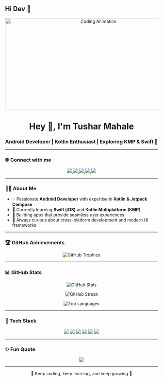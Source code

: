 ## Hi Dev 👋

<p align="center">
  <img src="https://media.giphy.com/media/qgQUggAC3Pfv687qPC/giphy.gif" width="600" height="300" alt="Coding Animation"/>
</p>

<h1 align="center">Hey 👋, I'm Tushar Mahale</h1>
<h3 align="center">Android Developer | Kotlin Enthusiast | Exploring KMP & Swift 🚀</h3>

---

### 🌐 Connect with me  
<p align="center">
  <a href="https://www.linkedin.com/in/tushar-mahale0501/" target="_blank">
    <img src="https://img.shields.io/badge/LinkedIn-0077b5?style=for-the-badge&logo=linkedin&logoColor=white"/>
  </a>
  <a href="mailto:tmahale05@gmail.com" target="_blank">
    <img src="https://img.shields.io/badge/Gmail-D14836?style=for-the-badge&logo=gmail&logoColor=white"/>
  </a>
  <a href="https://stackoverflow.com/users/5876967/tushar" target="_blank">
    <img src="https://img.shields.io/badge/-Stackoverflow-FE7A16?style=for-the-badge&logo=stack-overflow&logoColor=white"/>
  </a>
 
   <a href="https://www.instagram.com/tusharr_mahale" target="_blank">
    <img src="https://img.shields.io/badge/Instagram-%23E4405F.svg?style=for-the-badge&logo=Instagram&logoColor=white"/>
  </a>

 <a href="https://x.com/_tusharmahale">
    <img src="https://img.shields.io/badge/X-%23000000.svg?style=for-the-badge&logo=X&logoColor=white"/>
  </a>
  
  
</p>

---

### 👨‍💻 About Me
- 💡 Passionate **Android Developer** with expertise in **Kotlin & Jetpack Compose**  
- 🌱 Currently learning **Swift (iOS)** and **Kotlin Multiplatform (KMP)**  
- 🎯 Building apps that provide seamless user experiences  
- 🚀 Always curious about cross-platform development and modern UI frameworks  

---

### 🏆 GitHub Achievements
<p align="center">
  <img src="https://github-profile-trophy.vercel.app/?username=MahaleTushar&theme=algolia&row=1&column=7" alt="GitHub Trophies"/>
</p>

---

### 📊 GitHub Stats
<p align="center">
  <img src="https://github-readme-stats.vercel.app/api?username=MahaleTushar&show_icons=true&theme=radical" alt="GitHub Stats"/>
</p>

<p align="center">
  <img src="https://github-readme-streak-stats.herokuapp.com/?user=MahaleTushar" alt="GitHub Streak"/>
</p>

<p align="center">
  <img src="https://github-readme-stats.vercel.app/api/top-langs/?username=MahaleTushar&layout=compact&theme=radical" alt="Top Languages"/>
</p>

---

### 🚀 Tech Stack
<p align="center">
  <img src="https://img.shields.io/badge/Android-3DDC84?style=for-the-badge&logo=android&logoColor=white"/>
  <img src="https://img.shields.io/badge/Kotlin-0095D5?style=for-the-badge&logo=kotlin&logoColor=white"/>
  <img src="https://img.shields.io/badge/Jetpack%20Compose-4285F4?style=for-the-badge&logo=jetpack-compose&logoColor=white"/>
  <img src="https://img.shields.io/badge/KMP-7F52FF?style=for-the-badge&logo=kotlin&logoColor=white"/>
  <img src="https://img.shields.io/badge/Swift-FA7343?style=for-the-badge&logo=swift&logoColor=white"/>
  <img src ="https://img.shields.io/badge/Gradle-02303A.svg?style=for-the-badge&logo=Gradle&logoColor=white"/>
</p>

---

### ✨ Fun Quote  
<p align="center">
  <img src="https://quotes-github-readme.vercel.app/api?type=horizontal&theme=radical"/>
</p>

---

<p align="center">💙 Keep coding, keep learning, and keep growing 🚀</p>
